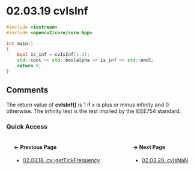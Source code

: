 # 02.03.19 cvIsInf

```cxx
#include <iostream>
#include <opencv2/core/core.hpp>

int main()
{
    bool is_inf = cvIsInf(1.1);
    std::cout << std::boolalpha << is_inf << std::endl;
    return 0;
}

```

## <span title="References: Learning OpenCV 3 - page 66">Comments</span>

The return value of **cvIsInf()** is 1 if x is plus or minus infinity and 0 otherwise. The infinity test is the test implied by the IEEE754 standard.

### Quick Access

<div class="previous_page" style="float:left;margin-left:20px;margin-right:20px">

#### &#8592; Previous Page

* [02.03.18. cv::getTickFrequency](./../../02.data_types/03.utility_functions/18.gettickfrequency.md)

</div>
<div class="next_page" style="float:right;margin-left:20px;margin-right:20px">

#### &#8594; Next Page

* [02.03.20. cvIsNaN](./../../02.data_types/03.utility_functions/20.cvisnan.md)

</div>
